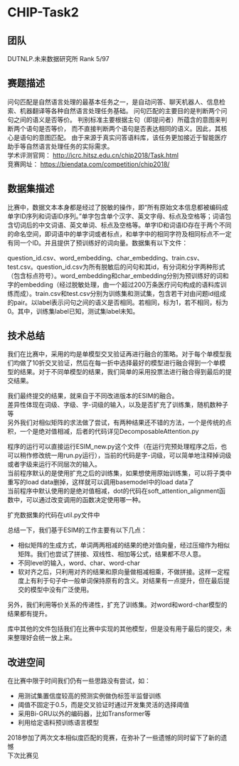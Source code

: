 # CHIP-Task2
## 团队
DUTNLP.未来数据研究所 Rank 5/97
## 赛题描述
问句匹配是自然语言处理的最基本任务之一，是自动问答、聊天机器人、信息检索、机器翻译等各种自然语言处理任务基础。
问句匹配的主要目的是判断两个问句之间的语义是否等价。
判别标准主要根据主句（即提问者）所蕴含的意图来判断两个语句是否等价，
而不直接判断两个语句是否表达相同的语义。因此，其核心是语句的意图匹配。
由于来源于真实问答语料库，该任务更加接近于智能医疗助手等自然语言处理任务的实际需求。  
学术评测官网： http://icrc.hitsz.edu.cn/chip2018/Task.html  
竞赛网址： https://biendata.com/competition/chip2018/
## 数据集描述
比赛中，数据文本本身都是经过了脱敏的操作，即“所有原始文本信息都被编码成单字ID序列和词语ID序列。”单字包含单个汉字、英文字母、标点及空格等；词语包含切词后的中文词语、英文单词、标点及空格等。单字ID和词语ID存在于两个不同的命名空间，即词语中的单字词或者标点，和单字中的相同字符及相同标点不一定有同一个ID。并且提供了预训练好的词向量。数据集有以下文件：

question_id.csv、word_embedding、char_embedding、train.csv、test.csv。question_id.csv为所有脱敏后的问句和其id，有分词和分字两种形式（包含标点符号）。word_embedding和char_embedding分别为预训练好的词和字的embedding（经过脱敏处理，由一个超过200万条医疗问句构成的语料库训练而成）。train.csv和test.csv分别为训练集和测试集，包含若干对由问题id组成的pair。以label表示问句之间的语义是否相同。若相同，标为1，若不相同，标为0。其中，训练集label已知，测试集label未知。
## 技术总结
我们在比赛中，采用的均是单模型交叉验证再进行融合的策略。对于每个单模型我们均做了10折交叉验证，然后在每一折中选择最好的模型进行融合得到一个单模型的结果。对于不同单模型的结果，我们简单的采用投票法进行融合得到最后的提交结果。

我们最终提交的结果，就来自于不同改进版本的ESIM的融合。  
差异性体现在词级、字级、字-词级的输入，以及是否扩充了训练集，随机数种子等  
另外我们对相似矩阵的求法做了尝试，有两种结果还不错的方法，一个是传统的点积，一个是绝对值相减，后者的代码详见DecomposableAttention.py

程序的运行可以直接运行ESIM_new.py这个文件（在运行完预处理程序之后，也可以稍作修改统一用run.py运行），当前的代码是字-词级，可以简单地注释掉词级或者字级来运行不同层次的输入。  
当前程序默认的是使用扩充之后的训练集，如果想使用原始训练集，可以将子类中重写的load data删掉，这样就可以调用basemodel中的load data了  
当前程序中默认使用的是绝对值相减，dot的代码在soft_attention_alignment函数中，可以通过改变调用的函数决定使用哪一种。  

扩充数据集的代码在util.py文件中

总结一下，我们基于ESIM的工作主要有以下几点：
- 相似矩阵的生成方式，单词两两相减的结果的绝对值向量，经过压缩作为相似矩阵。我们也尝试了拼接、双线性、相加等公式，结果都不尽人意。
- 不同level的输入，word、char、word-char
- 软对齐之后，只利用对齐的结果和原向量做相减相乘，不做拼接。这样一定程度上有利于句子中一般单词保持原有的含义。对结果有一点提升，但在最后提交的模型中没有广泛使用。

另外，我们利用等价关系的传递性，扩充了训练集。对word和word-char模型的结果都有提升。  

库中其他的文件包括我们在比赛中实现的其他模型，但是没有用于最后的提交，未来整理好会统一放上来。
## 改进空间
在比赛中限于时间我们仍有一些思路没有尝试，如：
- 用测试集置信度较高的预测实例做伪标签半监督训练
- 阈值不固定于0.5，而是交叉验证时通过开发集灵活的选择阈值
- 采用Bi-GRU以外的编码器，比如Transformer等
- 利用给定语料预训练语言模型

2018参加了两次文本相似度匹配的竞赛，在弥补了一些遗憾的同时留下了新的遗憾  
下次比赛见
